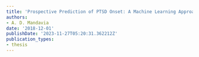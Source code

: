 ```yaml
---
title: 'Prospective Prediction of PTSD Onset: A Machine Learning Approach to Analysis'
authors:
- A. D. Mandavia
date: '2018-12-01'
publishDate: '2023-11-27T05:20:31.362212Z'
publication_types:
- thesis
---
```

